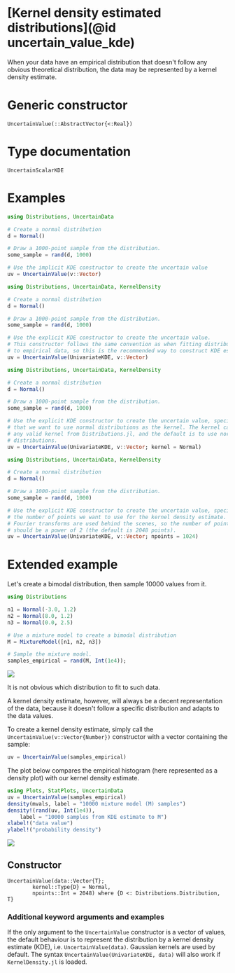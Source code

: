 # [Kernel density estimated distributions](@id uncertain_value_kde)

When your data have an empirical distribution that doesn't follow any obvious
theoretical distribution, the data may be represented by a kernel density
estimate.

# Generic constructor

```@docs
UncertainValue(::AbstractVector{<:Real})
```

# Type documentation

```@docs
UncertainScalarKDE
```

# Examples

``` julia tab="Implicit KDE constructor"
using Distributions, UncertainData

# Create a normal distribution
d = Normal()

# Draw a 1000-point sample from the distribution.
some_sample = rand(d, 1000)

# Use the implicit KDE constructor to create the uncertain value
uv = UncertainValue(v::Vector)
```

``` julia tab="Explicit KDE constructor"
using Distributions, UncertainData, KernelDensity

# Create a normal distribution
d = Normal()

# Draw a 1000-point sample from the distribution.
some_sample = rand(d, 1000)

# Use the explicit KDE constructor to create the uncertain value.
# This constructor follows the same convention as when fitting distributions
# to empirical data, so this is the recommended way to construct KDE estimates.
uv = UncertainValue(UnivariateKDE, v::Vector)
```

``` julia tab="Changing the kernel"
using Distributions, UncertainData, KernelDensity

# Create a normal distribution
d = Normal()

# Draw a 1000-point sample from the distribution.
some_sample = rand(d, 1000)

# Use the explicit KDE constructor to create the uncertain value, specifying
# that we want to use normal distributions as the kernel. The kernel can be
# any valid kernel from Distributions.jl, and the default is to use normal
# distributions.
uv = UncertainValue(UnivariateKDE, v::Vector; kernel = Normal)
```

``` julia tab="Adjusting number of points"
using Distributions, UncertainData, KernelDensity

# Create a normal distribution
d = Normal()

# Draw a 1000-point sample from the distribution.
some_sample = rand(d, 1000)

# Use the explicit KDE constructor to create the uncertain value, specifying
# the number of points we want to use for the kernel density estimate. Fast
# Fourier transforms are used behind the scenes, so the number of points
# should be a power of 2 (the default is 2048 points).
uv = UncertainValue(UnivariateKDE, v::Vector; npoints = 1024)
```

# Extended example

Let's create a bimodal distribution, then sample 10000 values from it.

```julia
using Distributions

n1 = Normal(-3.0, 1.2)
n2 = Normal(8.0, 1.2)
n3 = Normal(0.0, 2.5)

# Use a mixture model to create a bimodal distribution
M = MixtureModel([n1, n2, n3])

# Sample the mixture model.
samples_empirical = rand(M, Int(1e4));
```

![](imgs/bimodal_empirical.svg)

It is not obvious which distribution to fit to such data.

A kernel density estimate, however, will always be a decent representation
of the data, because it doesn't follow a specific distribution and adapts to
the data values.

To create a kernel density estimate, simply call the
`UncertainValue(v::Vector{Number})` constructor with a vector containing the
sample:

```julia
uv = UncertainValue(samples_empirical)
```

The plot below compares the empirical histogram (here represented as a density
plot) with our kernel density estimate.

```julia
using Plots, StatPlots, UncertainData
uv = UncertainValue(samples_empirical)
density(mvals, label = "10000 mixture model (M) samples")
density!(rand(uv, Int(1e4)),
    label = "10000 samples from KDE estimate to M")
xlabel!("data value")
ylabel!("probability density")
```

![](imgs/KDEUncertainValue.svg)

## Constructor

```@docs
UncertainValue(data::Vector{T};
        kernel::Type{D} = Normal,
        npoints::Int = 2048) where {D <: Distributions.Distribution, T}
```

### Additional keyword arguments and examples

If the only argument to the `UncertainValue` constructor is a vector of values,
the default behaviour is to represent the distribution by a kernel density
estimate (KDE), i.e. `UncertainValue(data)`. Gaussian kernels are used by
default. The syntax `UncertainValue(UnivariateKDE, data)` will also work if
`KernelDensity.jl` is loaded.
